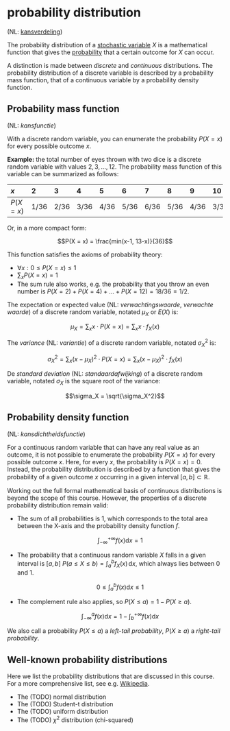 # probability distribution

(NL: [kansverdeling](../nl/kansverdeling.md))

The probability distribution of a [stochastic variable](variable-random.md) $X$ is a mathematical function that gives the [probability](probability.md) that a certain outcome for $X$ can occur.

A distinction is made between *discrete* and *continuous* distributions. The probability distribution of a discrete variable is described by a probability mass function, that of a continuous variable by a probability density function.

## Probability mass function

(NL: *kansfunctie*)

With a discrete random variable, you can enumerate the probability $P(X = x)$ for every possible outcome $x$.

**Example:** the total number of eyes thrown with two dice is a discrete random variable with values $2, 3, \ldots, 12$. The probability mass function of this variable can be summarized as follows:

| $x$        | 2    | 3    | 4    | 5    | 6    | 7    | 8    | 9    | 10   | 11   | 12   |
| :--------- | :--- | :--- | :--- | :--- | :--- | :--- | :--- | :--- | :--- | :--- | :--- |
| $P(X = x)$ | 1/36 | 2/36 | 3/36 | 4/36 | 5/36 | 6/36 | 5/36 | 4/36 | 3/36 | 2/36 | 1/36 |

Or, in a more compact form:

$$P(X = x) = \frac{min(x-1, 13-x)}{36}$$

This function satisfies the axioms of probability theory:

- $\forall x: 0 \leq P(X = x) \leq 1$
- $\sum_x P(X = x) = 1$
- The sum rule also works, e.g. the probability that you throw an even number is $P(X = 2) + P(X = 4) + \ldots + P(X = 12) = 18/36 = 1/2$.

The expectation or expected value (NL: *verwachtingswaarde*, *verwachte waarde*) of a discrete random variable, notated $\mu_X$ or $E(X)$ is:

$$\mu_X = \sum_x x \cdot P(X = x) = \sum_x x \cdot f_X(x)$$

The *variance* (NL: *variantie*) of a discrete random variable, notated $\sigma_X^2$ is:

$$\sigma_X^2 = \sum_x (x - \mu_X)^2 \cdot P(X = x) = \sum_x (x - \mu_X)^2 \cdot f_X(x)$$

De *standard deviation* (NL: *standaardafwijking*) of a discrete random variable, notated $\sigma_X$ is the square root of the variance:

$$\sigma_X = \sqrt{\sigma_X^2}$$

## Probability density function

(NL: *kansdichtheidsfunctie*)

For a continuous random variable that can have any real value as an outcome, it is not possible to enumerate the probability $P(X = x)$ for every possible outcome $x$. Here, for every $x$, the probability is $P(X = x) = 0$. Instead, the probability distribution is described by a function that gives the probability of a given outcome $x$ occurring in a given interval $[a, b] \subset \mathbb{R}$.

Working out the full formal mathematical basis of continuous distributions is beyond the scope of this course. However, the properties of a discrete probability distribution remain valid:

- The sum of all probabilities is 1, which corresponds to the total area between the X-axis and the probability density function $f$.

    $$\int_{-\infty}^{+\infty} f(x) \mathrm{d}x = 1$$

- The probability that a continuous random variable $X$ falls in a given interval is $[a, b]$ $P(a \leq X \leq b) = \int_a^b f_X(x) \, \mathrm{d}x$, which always lies between $0$ and $1$.

    $$0 \leq \int_{a}^{b} f(x) \mathrm{d}x \leq 1$$

- The complement rule also applies, so $P(X \leq a) = 1 - P(X \geq a)$.

    $$\int_{-\infty}^{a} f(x) \mathrm{d}x = 1 - \int_{b}^{+\infty} f(x) \mathrm{d}x$$

We also call a probability $P(X \leq a)$ a *left-tail probability*, $P(X \geq a)$ a *right-tail probability*.

## Well-known probability distributions

Here we list the probability distributions that are discussed in this course. For a more comprehensive list, see e.g. [Wikipedia](https://en.wikipedia.org/wiki/Probability_distribution).

- The (TODO) normal distribution
- The (TODO) Student-t distribution
- The (TODO) uniform distribution
- The (TODO) $\chi^2$ distribution (chi-squared)
